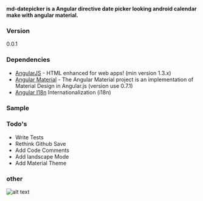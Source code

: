 
**md-datepicker is a Angular directive date picker looking android calendar make with angular material.**

### Version
0.0.1

### Dependencies
  * [AngularJS] - HTML enhanced for web apps! (min version 1.3.x)
  * [Angular Material] - The Angular Material project is an implementation of Material Design in Angular.js (version use 0.7.1)
  * [Angular I18n] Internationalization (i18n)


### Sample


### Todo's

 - Write Tests
 - Rethink Github Save
 - Add Code Comments
 - Add landscape Mode
 - Add Material Theme

### other

![alt text][sample1]

[AngularJS]:http://angularjs.org
[Angular Material]:http://material.angularjs.org
[Angular I18n]:https://docs.angularjs.org/guide/i18n
[sample1]:https://github.com/kamelArab/md-datepicker/tree/master/doc/sample/sample1.png


